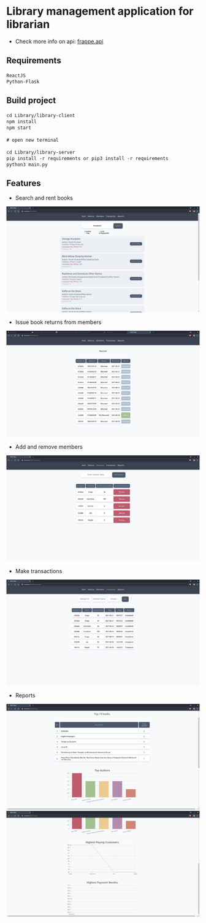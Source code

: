 # Library management application for librarian

* Check more info on api: [frappe.api](https://frappe.io/dev-hiring-test)

## Requirements
```
ReactJS
Python-Flask
```

## Build project
```
cd Library/library-client
npm install
npm start

# open new terminal

cd Library/library-server
pip install -r requirements or pip3 install -r requirements
python3 main.py
```

## Features
* Search and rent books

![](../images/l1.png)

* Issue book returns from members

![](../images/l2.png)

* Add and remove members

![](../images/l3.png)

* Make transactions

![](../images/l4.png)

* Reports

![](../images/l5.png)
![](../images/l6.png)
